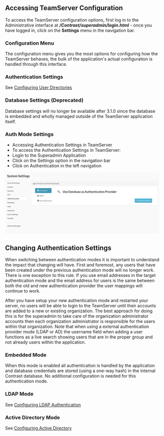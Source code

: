 <!--
title: "Configuring TeamServer"
description: "There are a great deal of configurable options to customize how your deployment of TeamServer behaves. You can configure how and when Contrast functions with just a few clicks."
tags: "installation setup Authentication configuration settings SuperAdmin"
-->

## Accessing TeamServer Configuration
To access the TeamServer configuration options, first log in to the Administrative interface at ***/Contrast/superadmin/login.html*** - once you have logged in, click on the **Settings** menu in the navigation bar. 

### Configuration Menu
The configuration menu gives you the most options for configuring how the TeamServer behaves, the bulk of the application's actual configuration is handled through this interface.

### Authentication Settings
See [Configuring User Directories](admin_tsconfig.html#user)

### Database Settings (Deprecated)
Database settings will no longer be available after 3.1.0 since the database is embedded and wholly managed outside of the TeamServer application itself.

### Auth Mode Settings
* Accessing Authentication Settings in TeamServer
* To access the Authentication Settings in TeamServer:
* Login to the Superadmin Application
* Click on the Settings option in the navigation bar
* Click on Authentication in the left navigation
 
<a href="assets/images/KB4-c02.png" rel="lightbox" title="Authentication Settings"><img class="thumbnail" src="assets/images/KB4-c02.png"/></a>
 
## Changing Authentication Settings
When switching between authentication modes it is important to understand the impact that changing will have. First and foremost, any users that have been created under the previous authentication mode will no longer work. There is one exception to this rule. If you use email addresses in the target authentication mode and the email address for users is the same between both the old and new authentication provider the user mappings will continue to work. 

After you have setup your new authentication mode and restarted your server, no users will be able to login to the TeamServer until their accounts are added to a new or existing organization. The best approach for doing this is for the superadmin to take care of the organization administrator accounts then each organization administrator is responsible for the users within that organization. Note that when using a external authentication provider mode (LDAP or AD) the username field when adding a user functions as a live search showing users that are in the proper group and not already users within the application.

### Embedded Mode
When this mode is enabled all authentication is handled by the application and database credentials are stored (using a one-way hash) in the internal Contrast database. No additional configuration is needed for this authentication mode.

### LDAP Mode
See [Configuring LDAP Authentication](admin_tsconfigint.html#ldap)

### Active Directory Mode
See [Configuring Active Directory](admin_tsconfigint.html#ad) 
